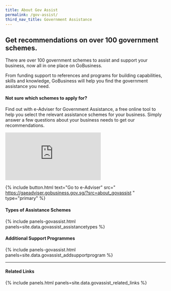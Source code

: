 ```yaml
---
title: About Gov Assist
permalink: /gov-assist/
third_nav_title: Government Assistance
---
```


## Get recommendations on over 100 government schemes.

There are over 100 government schemes to assist and support your business, now all in one place on GoBusiness.

From funding support to references and programs for building capabilities, skills and knowledge, GoBusiness will help you find the government assistance you need.

#### Not sure which schemes to apply for?

Find out with e-Adviser for Government Assistance, a free online tool to help you select the relevant assistance schemes for your business. Simply answer a few questions about your business needs to get our recommendations.

<p>
<div class="bp-youtube">
  <iframe src="https://www.youtube.com/embed/9-U_83QxBBc" frameborder="0" allow="autoplay; encrypted-media" allowfullscreen>  </iframe>
</div>
</p>

{% include button.html text="Go to e-Adviser" src="
https://gaeadviser.gobusiness.gov.sg/?src=about_govassist
" type="primary" %}

#### Types of Assistance Schemes

{% include panels-govassist.html panels=site.data.govassist_assistancetypes %}

#### Additional Support Programmes

{% include panels-govassist.html panels=site.data.govassist_addsupportprogram %}

----

#### Related Links

{% include panels.html panels=site.data.govassist_related_links %}
